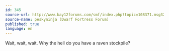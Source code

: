 ```yaml
---
id: 345
source-url: http://www.bay12forums.com/smf/index.php?topic=108371.msg3235825#msg3235825
source-name: peskyninja (Dwarf Fortress Forum)
published: true
language: en
---
```

Wait, wait, wait. Why the hell do you have a raven stockpile?
